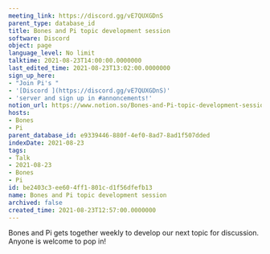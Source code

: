 ```yaml
---
meeting_link: https://discord.gg/vE7QUXGDnS
parent_type: database_id
title: Bones and Pi topic development session
software: Discord
object: page
language_level: No limit
talktime: 2021-08-23T14:00:00.0000000
last_edited_time: 2021-08-23T13:02:00.0000000
sign_up_here:
- "Join Pi's "
- '[Discord ](https://discord.gg/vE7QUXGDnS)'
- 'server and sign up in #annoncements!'
notion_url: https://www.notion.so/Bones-and-Pi-topic-development-session-be2403c3ee604ff1801cd1f56dfefb13
hosts:
- Bones
- Pi
parent_database_id: e9339446-880f-4ef0-8ad7-8ad1f507dded
indexDate: 2021-08-23
tags:
- Talk
- 2021-08-23
- Bones
- Pi
id: be2403c3-ee60-4ff1-801c-d1f56dfefb13
name: Bones and Pi topic development session
archived: false
created_time: 2021-08-23T12:57:00.0000000
---
```


Bones and Pi gets together weekly to develop our next topic for discussion.
Anyone is welcome to pop in!










